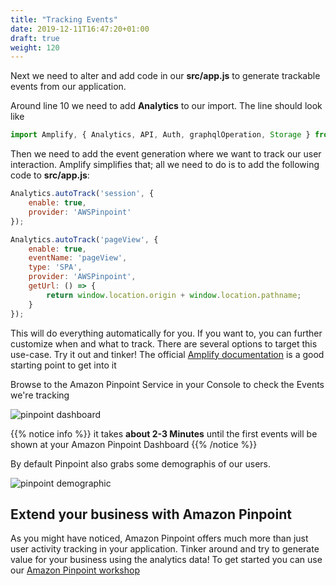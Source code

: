 ```yaml
---
title: "Tracking Events"
date: 2019-12-11T16:47:20+01:00
draft: true
weight: 120
---
```

Next we need to alter and add code in our **src/app.js** to generate trackable events from our application. 

Around line 10 we need to add **Analytics** to our import. The line should look like 

```javascript
import Amplify, { Analytics, API, Auth, graphqlOperation, Storage } from 'aws-amplify';
```

Then we need to add the event generation where we want to track our user interaction. 
Amplify simplifies that; all we need to do is to add the following code to **src/app.js**:  

```javascript
Analytics.autoTrack('session', {
    enable: true,
    provider: 'AWSPinpoint'
});

Analytics.autoTrack('pageView', {
    enable: true,
    eventName: 'pageView',
    type: 'SPA',
    provider: 'AWSPinpoint',
    getUrl: () => {
        return window.location.origin + window.location.pathname;
    }
});
```

This will do everything automatically for you. If you want to, you can further customize when and what to track. There are several options to target this use-case. Try it out and tinker! The official [Amplify documentation](https://aws-amplify.github.io/docs/js/analytics) is a good starting point to get into it

Browse to the Amazon Pinpoint Service in your Console to check the Events we're tracking

![pinpoint dashboard](/images/pinpoint_dashboard.png)

{{% notice info %}}
it takes **about 2-3 Minutes** until the first events will be shown at your Amazon Pinpoint Dashboard
{{% /notice %}}

By default Pinpoint also grabs some demographis of our users.

![pinpoint demographic](/images/pinpoint_demographics.png)


## Extend your business with Amazon Pinpoint

As you might have noticed, Amazon Pinpoint offers much more than just user activity tracking in your application. 
Tinker around and try to generate value for your business using the analytics data! 
To get started you can use our [Amazon Pinpoint workshop](https://www.pinpoint-workshop.com/)

